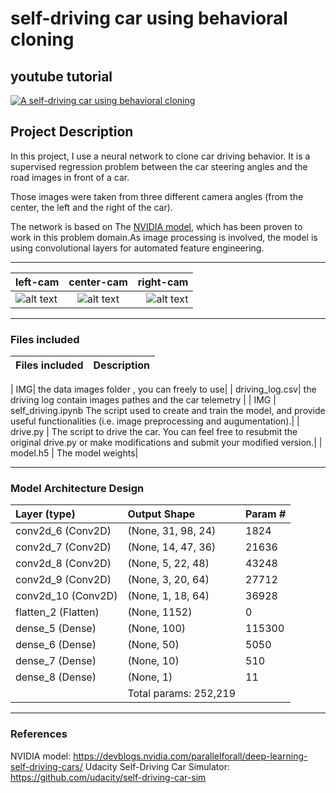 # self-driving car using behavioral cloning

## youtube tutorial
[![A self-driving car using behavioral cloning](https://github.com/seraj94ai/Self-driving/blob/master/scene00061.png)](https://youtu.be/T-gVwg90spc)


## Project Description
In this project, I use a neural network to clone car driving behavior. It is a supervised regression problem between the car steering angles and the road images in front of a car.

Those images were taken from three different camera angles (from the center, the left and the right of the car).

The network is based on The [NVIDIA model](https://devblogs.nvidia.com/deep-learning-self-driving-cars/), which has been proven to work in this problem domain.As image processing is involved, the model is using convolutional layers for automated feature engineering.

_________________________________________________________________
| left-cam |   center-cam           | right-cam |
| :---         |     :---:      |          ---: |
| ![alt text](https://github.com/seraj94ai/Self-driving/blob/master/IMG/left_2019_02_23_20_23_56_553.jpg)   | ![alt text](https://github.com/seraj94ai/Self-driving/blob/master/IMG/center_2019_02_23_20_23_56_553.jpg)     | ![alt text](https://github.com/seraj94ai/Self-driving/blob/master/IMG/right_2019_02_23_20_23_56_553.jpg)    |
 
 _________________________________________________________________   

### Files included

| Files included | Description |
| :---                     |  :---  |
 
| IMG|  the data images folder , you can freely to use|
| driving_log.csv|  the driving log contain images pathes and the car telemetry |
| IMG        | self_driving.ipynb The script used to create and train the model, and provide useful functionalities (i.e. image preprocessing and augumentation).|
| drive.py        | The script to drive the car. You can feel free to resubmit the original drive.py or make modifications and submit your modified version.|
| model.h5        | The model weights|

_________________________________________________________________
### Model Architecture Design

| Layer (type)             | Output Shape              | Param # |
| :---                     |     :---                  |    :--- |
| conv2d_6 (Conv2D)        | (None, 31, 98, 24)        | 1824    |
| conv2d_7 (Conv2D)        | (None, 14, 47, 36)        |21636    |
| conv2d_8 (Conv2D)        | (None, 5, 22, 48)         |43248    |
| conv2d_9 (Conv2D)        | (None, 3, 20, 64)         |27712    |
| conv2d_10 (Conv2D)       | (None, 1, 18, 64)         |36928    |
| flatten_2 (Flatten)      | (None, 1152)              |0        |
| dense_5 (Dense)          | (None, 100)               |115300   |
| dense_6 (Dense)          | (None, 50)                |5050     |
| dense_7 (Dense)          | (None, 10)                |510      |
| dense_8 (Dense)          | (None, 1)                 |11       |
|                          | Total params: 252,219     |      |

_________________________________________________________________
### References
NVIDIA model: https://devblogs.nvidia.com/parallelforall/deep-learning-self-driving-cars/
Udacity Self-Driving Car Simulator: https://github.com/udacity/self-driving-car-sim
